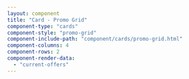 ```yaml
---
layout: component
title: "Card - Promo Grid"
component-type: "cards"
component-style: "promo-grid"
component-include-path: "component/cards/promo-grid.html"
component-columns: 4
component-rows: 2
component-render-data:
  - "current-offers"
---
```

